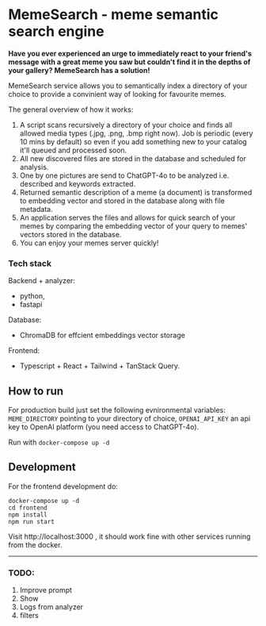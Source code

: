 # MemeSearch - meme semantic search engine

**Have you ever experienced an urge to immediately react to your friend's message with a great meme you saw but couldn't find it in
the depths of your gallery? MemeSearch has a solution!**


MemeSearch service allows you to semantically index a directory of your choice 
to provide a convinient way of looking for favourite memes.

The general overview of how it works:

1. A script scans recursively a directory of your choice and finds all allowed media types (.jpg, .png, .bmp right now). Job is periodic (every 10 mins by default) so even if you add something new to your catalog it'll queued and processed soon.
2. All new discovered files are stored in the database and scheduled for analysis.
3. One by one pictures are send to ChatGPT-4o to be analyzed i.e. described and keywords extracted.
4. Returned semantic description of a meme (a document) is transformed to embedding vector and stored in the database along with file metadata.
5. An application serves the files and allows for quick search of your memes by comparing the embedding vector of your query to memes' vectors stored in the database.
6. You can enjoy your memes server quickly!

### Tech stack
Backend + analyzer:
- python,
- fastapi

Database:
- ChromaDB for effcient embeddings vector storage

Frontend:
- Typescript + React + Tailwind + TanStack Query.

## How to run
For production build just set the following evnironmental variables: `MEME_DIRECTORY` pointing to your directory of choice, `OPENAI_API_KEY` an api key to OpenAI platform (you need access to ChatGPT-4o).

Run with `docker-compose up -d`

## Development
For the frontend development do:
```
docker-compose up -d
cd frontend
npm install
npm run start
```
Visit http://localhost:3000 , it should work fine with other services running from the docker.

---
### TODO:
1. Improve prompt
2. Show 
3. Logs from analyzer
4. filters
